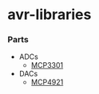 # avr-libraries
### Parts
* ADCs
  * <a href="https://github.com/Aodhan145/avr-libraries/tree/master/ATMEGA-328P/Parts/ADCs/MCP3301">MCP3301</a>
* DACs
  * <a href="https://github.com/Aodhan145/avr-libraries/tree/master/ATMEGA-328P/Parts/DACs/MCP4921">MCP4921</a>
